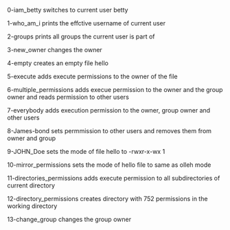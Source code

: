 0-iam_betty switches to current user betty

1-who_am_i prints the effctive username of current user

2-groups prints all groups the current user is part of

3-new_owner changes the owner

4-empty creates an empty file hello

5-execute adds execute permissions to the owner of the file

6-multiple_permissions adds execue permission to the owner and the group owner and reads permission to other users

7-everybody adds execution permission to the owner, group owner and other users

8-James-bond sets permmission to other users and removes them from owner and group

9-JOHN_Doe sets the mode of file hello to -rwxr-x-wx 1 

10-mirror_permissions sets the mode of hello file to same as olleh mode

11-directories_permissions adds execute permission to all subdirectories of current directory

12-directory_permissions creates directory with 752 permissions in the working directory

13-change_group changes the group owner
